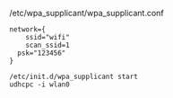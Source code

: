 /etc/wpa_supplicant/wpa_supplicant.conf
```
network={
	ssid="wifi"
	scan_ssid=1
  psk="123456"
}
```

```
/etc/init.d/wpa_supplicant start
udhcpc -i wlan0
```
